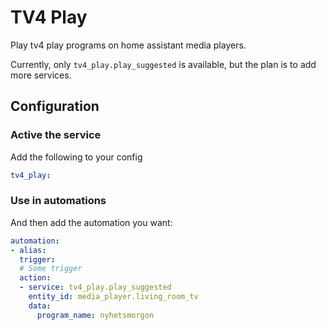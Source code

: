 # TV4 Play
Play tv4 play programs on home assistant media players.

Currently, only `tv4_play.play_suggested` is available, but the plan is to add more services.

## Configuration

### Active the service

Add the following to your config
```yaml
tv4_play:
```

### Use in automations

And then add the automation you want:
```yaml
automation:
- alias:
  trigger:
  # Some trigger
  action:
  - service: tv4_play.play_suggested
    entity_id: media_player.living_room_tv
    data:
      program_name: nyhetsmorgon
```
